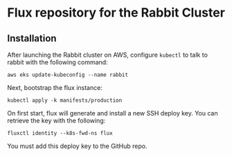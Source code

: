 
Flux repository for the Rabbit Cluster
======================================

Installation
------------

After launching the Rabbit cluster on AWS, configure `kubectl` to talk to rabbit
with the following command:

```
aws eks update-kubeconfig --name rabbit
```

Next, bootstrap the flux instance:

```
kubectl apply -k manifests/production
```

On first start, flux will generate and install a new SSH deploy key.  You
can retrieve the key with the following:

```
fluxctl identity --k8s-fwd-ns flux
```

You must add this deploy key to the GitHub repo.
